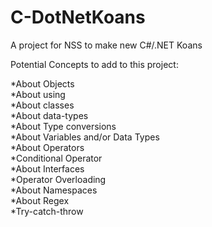 # C-DotNetKoans
A project for NSS to make new C#/.NET Koans

Potential Concepts to add to this project:

*About Objects  
*About using  
*About classes  
*About data-types  
*About Type conversions  
*About Variables and/or Data Types  
*About Operators  
*Conditional Operator  
*About Interfaces  
*Operator Overloading  
*About Namespaces  
*About Regex  
*Try-catch-throw  

